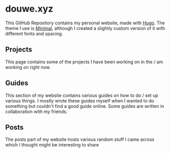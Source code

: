 # douwe.xyz

This GitHub Repository contains my personal website, made with [Hugo](https://gohugo.io/). The theme I use is [Minimal](https://themes.gohugo.io/minimal/), although I created a slightly custom version of it with different fonts and spacing.

## Projects

This page contains some of the projects I have been working on in the / am working on right now.

## Guides

This section of my website contains various guides on how to do / set up various things. I mostly wrote these guides myself when I wanted to do something but couldn't find a good guide online. Some guides are written in collaboration with my friends.

## Posts

The posts part of my website hosts various random stuff I came across which I thought might be interesting to share